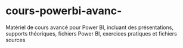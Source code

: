 # cours-powerbi-avanc-
Matériel de cours avancé pour Power BI, incluant des présentations, supports théoriques, fichiers Power BI, exercices pratiques et fichiers sources
